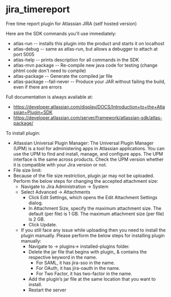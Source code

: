 # jira_timereport
Free time report plugin for Atlassian JIRA (self hosted version)

Here are the SDK commands you'll use immediately:

* atlas-run   -- installs this plugin into the product and starts it on localhost
* atlas-debug -- same as atlas-run, but allows a debugger to attach at port 5005
* atlas-help  -- prints description for all commands in the SDK
* atlas-mvn package -- Re-compile new java code for testing (change phtml code don't need to compile)
* atlas-package -- Generate the compiled jar file
* atlas-package --fail-never -- Produce your JAR without failing the build, even if there are errors

Full documentation is always available at:

* https://developer.atlassian.com/display/DOCS/Introduction+to+the+Atlassian+Plugin+SDK
* https://developer.atlassian.com/server/framework/atlassian-sdk/atlas-package/



To install plugin:

* Atlassian Universal Plugin Manager: The Universal Plugin Manager (UPM) is a tool for administering apps in Atlassian applications. You can use the UPM to find and install, manage, and configure apps. The UPM interface is the same across products. Check the UPM version whether it is compatible with your Jira version or not.
* File size limit: 
* Because of the file size restriction, plugin jar may not be uploaded. Perform the below steps for changing the accepted attachment size:
  * Navigate to Jira Administration -> System
  * Select Advanced -> Attachments
    * Click Edit Settings, which opens the Edit Attachment Settings dialog.
    * In Attachment Size, specify the maximum attachment size. The default (per file) is 1 GB. The maximum attachment size (per file) is 2 GB.
    * Click Update.
  * If you still face any issue while uploading then you need to install the plugin manually. Please perform the below steps for installing plugin manually:
    * Navigate to <jira-home>-> plugins-> installed-plugins folder.
    * Delete the jar file that begins with plugin_ & contains the respective keyword in the name.
      * For SAML, it has jira-sso in the name.
      * For OAuth, it has jira-oauth in the name.
      * For Two Factor, it has two-factor in the name.
    * Add the plugin’s jar file at the same location that you want to install.
    * Restart the server
